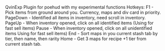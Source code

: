 QvinExp
Plugin for poehud with my experimental functions
Hotkeys:
F1 - Pick items from ground around you. Currency, maps and div card in priority.
PageDown - Identified all items in inventory, need scroll in inventory.
PageUp -  When inventory opened, click on all identified items (Using for fast sell items)
Pause - When inventory opened, click on all unidentified items Using for fast sell items)
End - Sort maps in you current stash tab by tier, then name, then rarity
Home - Get 3 maps for recipe +1 tier from current stash tab.